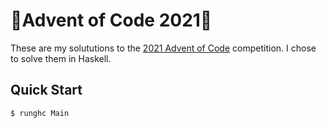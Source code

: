 # 🎄Advent of Code 2021🎄
These are my solututions to the [2021 Advent of Code](https://adventofcode.com/2021) competition. I chose to solve them in Haskell.
## Quick Start
```console
$ runghc Main
```